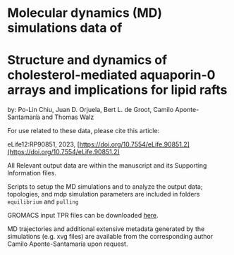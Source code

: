 # Molecular dynamics (MD) simulations data of 

# Structure and dynamics of cholesterol-mediated aquaporin-0 arrays and implications for lipid rafts

by:
Po-Lin Chiu, Juan D. Orjuela, Bert L. de Groot, Camilo Aponte-Santamaría and Thomas Walz

For use related to these data, please cite this article:

eLife12:RP90851, 2023, [https://doi.org/10.7554/eLife.90851.2](https://doi.org/10.7554/eLife.90851.2)

All Relevant output data are within the manuscript and its Supporting Information files. 

Scripts to setup the MD simulations and to analyze the output data; topologies, and mdp simulation parameters are included in folders `equilibrium` and `pulling` 

GROMACS input TPR files can be downloaded [here](xxx).  

MD trajectories and additional extensive metadata generated by the simulations (e.g. xvg files) are available from the corresponding author Camilo Aponte-Santamaría upon request.   
